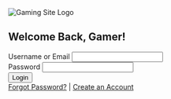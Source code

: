 <!DOCTYPE html>
<html lang="en">
<head>
    <meta charset="UTF-8">
    <meta name="viewport" content="width=device-width, initial-scale=1.0">
    <title>Login - Gaming Site</title>
    <link rel="stylesheet" href="styles.css">
</head>
<body>
    <div class="login-container">
        <div class="logo">
            <img src="logo.png" alt="Gaming Site Logo">
        </div>
        <form class="login-form" action="/login" method="POST">
            <h2>Welcome Back, Gamer!</h2>
            <div class="input-group">
                <label for="username">Username or Email</label>
                <input type="text" id="username" name="username" required>
            </div>
            <div class="input-group">
                <label for="password">Password</label>
                <input type="password" id="password" name="password" required>
            </div>
            <button type="submit" class="login-button">Login</button>
            <div class="links">
                <a href="/forgot-password">Forgot Password?</a>
                <span> | </span>
                <a href="/signup">Create an Account</a>
            </div>
        </form>
    </div>
</body>
</html>